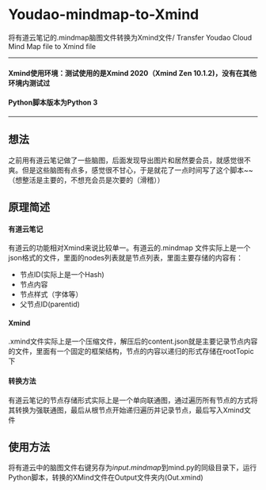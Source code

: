 # Youdao-mindmap-to-Xmind
将有道云笔记的.mindmap脑图文件转换为Xmind文件/ Transfer Youdao Cloud Mind Map file to Xmind file

---
#### Xmind使用环境：测试使用的是Xmind 2020（Xmind Zen 10.1.2)，没有在其他环境内测试过

#### Python脚本版本为Python 3

---
## 想法
之前用有道云笔记做了一些脑图，后面发现导出图片和居然要会员，就感觉很不爽。但是这些脑图有点多，感觉很不甘心，于是就花了一点时间写了这个脚本~~（想整活是主要的，不想充会员是次要的（滑稽））

## 原理简述
#### 有道云笔记
有道云的功能相对Xmind来说比较单一。有道云的.mindmap 文件实际上是一个json格式的文件，里面的nodes列表就是节点列表，里面主要存储的内容有：

- 节点ID(实际上是一个Hash)
- 节点内容
- 节点样式（字体等）
- 父节点ID(parentid)

#### Xmind
.xmind文件实际上是一个压缩文件，解压后的content.json就是主要记录节点内容的文件，里面有一个固定的框架结构，节点的内容以递归的形式存储在rootTopic下
#### 转换方法
有道云笔记的节点存储形式实际上是一个单向联通图，通过遍历所有节点的方式将其转换为强联通图，最后从根节点开始递归遍历并记录节点，最后写入Xmind文件

## 使用方法
将有道云中的脑图文件右键另存为*input.mindmap*到mind.py的同级目录下，运行Python脚本，转换的XMind文件在Output文件夹内(Out.xmind)
